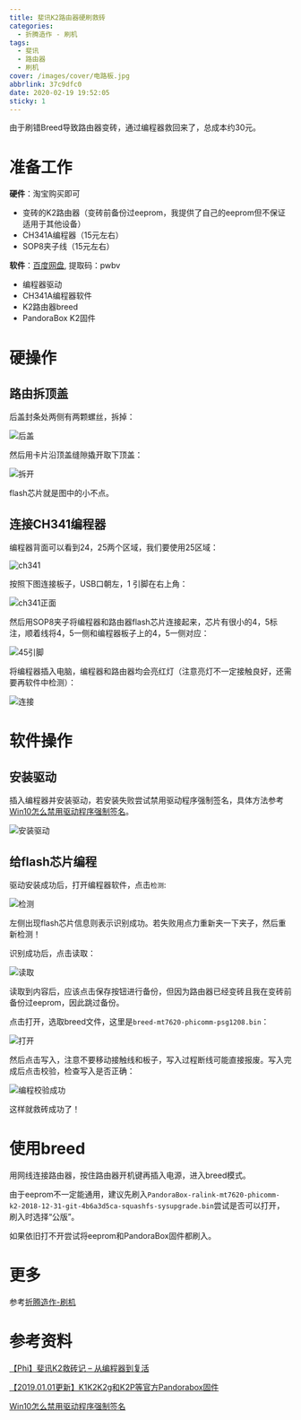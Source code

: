 ```yaml
---
title: 斐讯K2路由器硬刷救砖
categories:
  - 折腾造作 - 刷机
tags:
  - 斐讯
  - 路由器
  - 刷机
cover: /images/cover/电路板.jpg
abbrlink: 37c9dfc0
date: 2020-02-19 19:52:05
sticky: 1
---
```



由于刷错Breed导致路由器变砖，通过编程器救回来了，总成本约30元。

# 准备工作

**硬件**：淘宝购买即可
- 变砖的K2路由器（变砖前备份过eeprom，我提供了自己的eeprom但不保证适用于其他设备）
- CH341A编程器（15元左右）
- SOP8夹子线（15元左右）

**软件**：[百度网盘](https://pan.baidu.com/s/1XtbxTPZCOr8M_lMqJlJjaA), 提取码：pwbv 
- 编程器驱动
- CH341A编程器软件
- K2路由器breed
- PandoraBox K2固件

# 硬操作

## 路由拆顶盖
后盖封条处两侧有两颗螺丝，拆掉：

![后盖](/images/斐讯K2路由器硬刷救砖/2020-02-19-18-25-22.png)

然后用卡片沿顶盖缝隙撬开取下顶盖：

![拆开](/images/斐讯K2路由器硬刷救砖/2020-02-19-18-31-52.png)

flash芯片就是图中的小不点。

## 连接CH341编程器

编程器背面可以看到24，25两个区域，我们要使用25区域：

![ch341](/images/斐讯K2路由器硬刷救砖/2020-02-19-18-34-24.png)

按照下图连接板子，USB口朝左，1 引脚在右上角：

![ch341正面](/images/斐讯K2路由器硬刷救砖/2020-02-19-19-17-53.png)

然后用SOP8夹子将编程器和路由器flash芯片连接起来，芯片有很小的4，5标注，顺着线将4，5一侧和编程器板子上的4，5一侧对应：

![45引脚](/images/斐讯K2路由器硬刷救砖/2020-02-19-19-58-25.png)

将编程器插入电脑，编程器和路由器均会亮红灯（注意亮灯不一定接触良好，还需要再软件中检测）：

![连接](/images/斐讯K2路由器硬刷救砖/2020-02-19-19-22-34.png)

# 软件操作

## 安装驱动

插入编程器并安装驱动，若安装失败尝试禁用驱动程序强制签名，具体方法参考[Win10怎么禁用驱动程序强制签名](https://jingyan.baidu.com/article/624e74594dbc8d34e8ba5aa6.html)。

![安装驱动](/images/斐讯K2路由器硬刷救砖/2020-02-19-19-26-44.png)

## 给flash芯片编程

驱动安装成功后，打开编程器软件，点击`检测`:

![检测](/images/斐讯K2路由器硬刷救砖/2020-02-19-19-30-02.png)

左侧出现flash芯片信息则表示识别成功。若失败用点力重新夹一下夹子，然后重新检测！

识别成功后，点击读取：

![读取](/images/斐讯K2路由器硬刷救砖/2020-02-19-19-32-09.png)

读取到内容后，应该点击保存按钮进行备份，但因为路由器已经变砖且我在变砖前备份过eeprom，因此跳过备份。

点击打开，选取breed文件，这里是`breed-mt7620-phicomm-psg1208.bin`：

![打开](/images/斐讯K2路由器硬刷救砖/2020-02-19-19-36-13.png)

然后点击写入，注意不要移动接触线和板子，写入过程断线可能直接报废。写入完成后点击校验，检查写入是否正确：

![编程校验成功](/images/斐讯K2路由器硬刷救砖/2020-02-19-19-39-38.png)

这样就救砖成功了！

# 使用breed

用网线连接路由器，按住路由器开机键再插入电源，进入breed模式。

由于eeprom不一定能通用，建议先刷入`PandoraBox-ralink-mt7620-phicomm-k2-2018-12-31-git-4b6a3d5ca-squashfs-sysupgrade.bin`尝试是否可以打开，刷入时选择“公版”。

如果依旧打不开尝试将eeprom和PandoraBox固件都刷入。

# 更多

参考[折腾造作-刷机](/categories/折腾造作-刷机/)

# 参考资料

[【Phi】斐讯K2救砖记 – 从编程器到复活](https://cloud.tencent.com/developer/article/1378161)

[【2019.01.01更新】K1K2K2g和K2P等官方Pandorabox固件](https://www.right.com.cn/FORUM/thread-197786-1-1.html)

[Win10怎么禁用驱动程序强制签名](https://jingyan.baidu.com/article/624e74594dbc8d34e8ba5aa6.html)